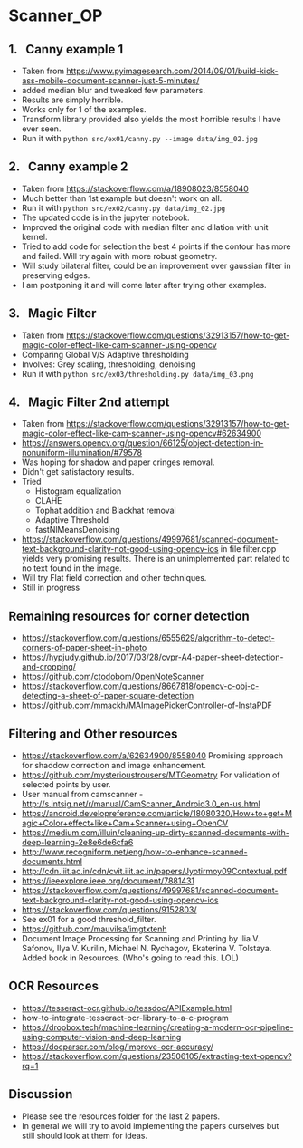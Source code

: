 # Scanner_OP #

## 1. &nbsp; Canny example 1 ##
- Taken from https://www.pyimagesearch.com/2014/09/01/build-kick-ass-mobile-document-scanner-just-5-minutes/
- added median blur and tweaked few parameters.
- Results are simply horrible.
- Works only for 1 of the examples.
- Transform library provided also yields the most horrible results I have ever seen.
- Run it with ```python src/ex01/canny.py --image data/img_02.jpg```

## 2. &nbsp; Canny example 2 ##
- Taken from https://stackoverflow.com/a/18908023/8558040
- Much better than 1st example but doesn't work on all.
- Run it with ```python src/ex02/canny.py data/img_02.jpg```
- The updated code is in the jupyter notebook.
- Improved the original code with median filter and dilation with unit kernel.
- Tried to add code for selection the best 4 points if the contour has more and failed. Will try again with more robust geometry.
- Will study bilateral filter, could be an improvement over gaussian filter in preserving edges.
- I am postponing it and will come later after trying other examples.

## 3. &nbsp; Magic Filter
- Taken from https://stackoverflow.com/questions/32913157/how-to-get-magic-color-effect-like-cam-scanner-using-opencv
- Comparing Global V/S Adaptive thresholding
- Involves: Grey scaling, thresholding, denoising
- Run it with ```python src/ex03/thresholding.py data/img_03.png```

## 4. &nbsp; Magic Filter 2nd attempt
- Taken from https://stackoverflow.com/questions/32913157/how-to-get-magic-color-effect-like-cam-scanner-using-opencv#62634900
- https://answers.opencv.org/question/66125/object-detection-in-nonuniform-illumination/#79578
- Was hoping for shadow and paper cringes removal.
- Didn't get satisfactory results.
- Tried 
  - Histogram equalization 
  - CLAHE
  - Tophat addition and Blackhat removal
  - Adaptive Threshold
  - fastNlMeansDenoising
- https://stackoverflow.com/questions/49997681/scanned-document-text-background-clarity-not-good-using-opencv-ios in file filter.cpp yields very promising results. There is an unimplemented part related to no text found in the image. 
- Will try Flat field correction and other techniques.
- Still in progress
## Remaining resources for corner detection ##
- https://stackoverflow.com/questions/6555629/algorithm-to-detect-corners-of-paper-sheet-in-photo
- https://hypjudy.github.io/2017/03/28/cvpr-A4-paper-sheet-detection-and-cropping/
- https://github.com/ctodobom/OpenNoteScanner
- https://stackoverflow.com/questions/8667818/opencv-c-obj-c-detecting-a-sheet-of-paper-square-detection
- https://github.com/mmackh/MAImagePickerController-of-InstaPDF

## Filtering and Other resources
- https://stackoverflow.com/a/62634900/8558040 Promising approach for shaddow correction and image enhancement.
- https://github.com/mysterioustrousers/MTGeometry For validation of selected points by user.
- User manual from camscanner - http://s.intsig.net/r/manual/CamScanner_Android3.0_en-us.html
- https://android.developreference.com/article/18080320/How+to+get+Magic+Color+effect+like+Cam+Scanner+using+OpenCV
- https://medium.com/illuin/cleaning-up-dirty-scanned-documents-with-deep-learning-2e8e6de6cfa6
- http://www.recogniform.net/eng/how-to-enhance-scanned-documents.html
- http://cdn.iiit.ac.in/cdn/cvit.iiit.ac.in/papers/Jyotirmoy09Contextual.pdf
- https://ieeexplore.ieee.org/document/7881431
- https://stackoverflow.com/questions/49997681/scanned-document-text-background-clarity-not-good-using-opencv-ios
- https://stackoverflow.com/questions/9152803/
- See ex01 for a good threshold_filter.
- https://github.com/mauvilsa/imgtxtenh
- Document Image Processing for Scanning and Printing by Ilia V. Safonov, Ilya V. Kurilin,  Michael N. Rychagov, Ekaterina V. Tolstaya. Added book in Resources. (Who's going to read this. LOL)

## OCR Resources ##
- https://tesseract-ocr.github.io/tessdoc/APIExample.html
- how-to-integrate-tesseract-ocr-library-to-a-c-program
- https://dropbox.tech/machine-learning/creating-a-modern-ocr-pipeline-using-computer-vision-and-deep-learning
- https://docparser.com/blog/improve-ocr-accuracy/
- https://stackoverflow.com/questions/23506105/extracting-text-opencv?rq=1
 
## Discussion ##
- Please see the resources folder for the last 2 papers.
- In general we will try to avoid implementing the papers ourselves but still should look at them for ideas.
